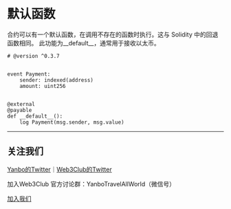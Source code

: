 # 默认函数

合约可以有一个默认函数，在调用不存在的函数时执行。这与 Solidity 中的回退函数相同。
此功能为__default__，通常用于接收以太币。

```
# @version ^0.3.7


event Payment:
    sender: indexed(address)
    amount: uint256


@external
@payable
def __default__():
    log Payment(msg.sender, msg.value)

```

---
## 关注我们
[Yanbo的Twitter](https://twitter.com/YanboOfficial)｜[Web3Club的Twitter](https://twitter.com/Web3ClubCN)

加入Web3Club 官方讨论群：YanboTravelAllWorld（微信号）

[加入我们](https://github.com/Web3-Club/Intro./blob/main/Join%20club.md)
